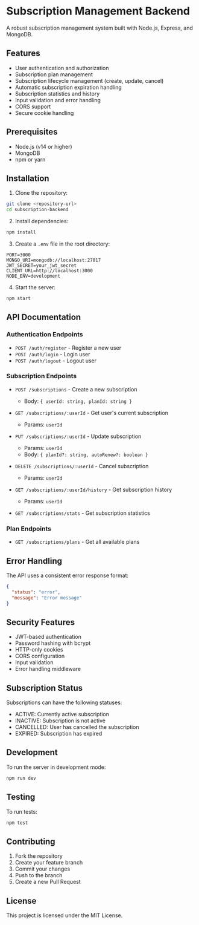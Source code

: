 # Subscription Management Backend

A robust subscription management system built with Node.js, Express, and MongoDB.

## Features

- User authentication and authorization
- Subscription plan management
- Subscription lifecycle management (create, update, cancel)
- Automatic subscription expiration handling
- Subscription statistics and history
- Input validation and error handling
- CORS support
- Secure cookie handling

## Prerequisites

- Node.js (v14 or higher)
- MongoDB
- npm or yarn

## Installation

1. Clone the repository:
```bash
git clone <repository-url>
cd subscription-backend
```

2. Install dependencies:
```bash
npm install
```

3. Create a `.env` file in the root directory:
```env
PORT=3000
MONGO_URI=mongodb://localhost:27017
JWT_SECRET=your_jwt_secret
CLIENT_URL=http://localhost:3000
NODE_ENV=development
```

4. Start the server:
```bash
npm start
```

## API Documentation

### Authentication Endpoints

- `POST /auth/register` - Register a new user
- `POST /auth/login` - Login user
- `POST /auth/logout` - Logout user

### Subscription Endpoints

- `POST /subscriptions` - Create a new subscription
  - Body: `{ userId: string, planId: string }`

- `GET /subscriptions/:userId` - Get user's current subscription
  - Params: `userId`

- `PUT /subscriptions/:userId` - Update subscription
  - Params: `userId`
  - Body: `{ planId?: string, autoRenew?: boolean }`

- `DELETE /subscriptions/:userId` - Cancel subscription
  - Params: `userId`

- `GET /subscriptions/:userId/history` - Get subscription history
  - Params: `userId`

- `GET /subscriptions/stats` - Get subscription statistics

### Plan Endpoints

- `GET /subscriptions/plans` - Get all available plans

## Error Handling

The API uses a consistent error response format:

```json
{
  "status": "error",
  "message": "Error message"
}
```

## Security Features

- JWT-based authentication
- Password hashing with bcrypt
- HTTP-only cookies
- CORS configuration
- Input validation
- Error handling middleware

## Subscription Status

Subscriptions can have the following statuses:
- ACTIVE: Currently active subscription
- INACTIVE: Subscription is not active
- CANCELLED: User has cancelled the subscription
- EXPIRED: Subscription has expired

## Development

To run the server in development mode:
```bash
npm run dev
```

## Testing

To run tests:
```bash
npm test
```

## Contributing

1. Fork the repository
2. Create your feature branch
3. Commit your changes
4. Push to the branch
5. Create a new Pull Request

## License

This project is licensed under the MIT License. 